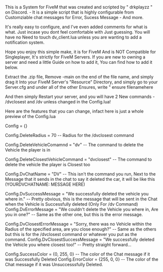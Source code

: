 This is a System for FiveM that was created and scripted by " drkplayzz " on Discord. - It is a simple script that is highly configurable from Customziable chat messages for Error, Sucess Message - And more.



It's really easy to configure, and I've even added comments for what is what. Just incase you dont feel comfortable with Just guessing. You will have no Need to touch dv_client.lua unless you are wanting to add a notification system.



Hope you enjoy this simple make, it is for FiveM And is NOT Compatible for Singleplayer, It's strictly for FiveM Servers. If you are new to owning a server and need a little Guide on how to add it, You can find how to add it below.



Extract the .zip file, Remove -main on the end of the file name, and simply drag it Into your FiveM Server's "Resource" Directory, and simply go to your Server.cfg and under all of the other Ensures, write " ensure filenamehere



And then simply Restart your server, and you will have 2 New commands - /dvclosest and /dv unless changed in the Config.lua!



Here are the features that you can change, infact here is just a whole preview of the Config.lua



Config = {}

Config.DeleteRadius = 70 -- Radius for the /dvclosest command

Config.DeleteVehicleComamnd = "dv" -- The command to delete the Vehicle the player is in

Config.DeleteClosestVehicleCommand = "dvclosest" -- The command to delete the vehicle the player is Closest too

Config.DvChatName = "DV" -- This isn't the command you run, Next to the Message that it sends in the chat to say it deleted the car, it will be like this (YOURDVCHATNAME: MESSAGE HERE)

Config.DvSuccessMessage = "We successfully deleted the vehicle you where in." -- Pretty obvious, this is the message that will be sent in the Chat when the Vehicle is Successfully deleted (Only For /dv Command)
Config.DvErrorMessage = "We couldn't delete the Vehicle you where in, Are you in one?" -- Same as the other one, but this is the error message.

Config.DvClosestErrorMessage = "Sorry, there was no Vehicle within the Radius of the specified area, are you close enough?" -- Same as the others but this is for the /dvclosest command or whatever you put as the command.
Config.DvClosestSuccessMessage = "We successfully deleted the Vehicle you where closest too!" -- Pretty straight forward...


Config.SuccessColor = {0, 255, 0} -- The color of the Chat message if it was Successfully Deleted
Config.ErrorColor = {255, 0, 0} -- The color of the Chat message if it was Unsuccesssfully Deleted.

